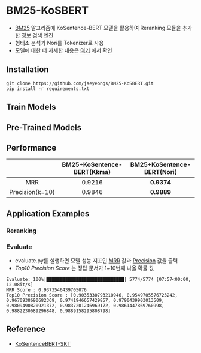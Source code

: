 # BM25-KoSBERT

- [BM25](https://github.com/jaeyeongs/bm25) 알고리즘에 KoSentence-BERT 모델을 활용하여 Reranking 모듈을 추가한 정보 검색 엔진
- 형태소 분석기 Nori를 Tokenizer로 사용
- 모델에 대한 더 자세한 내용은 [여기](https://github.com/jaeyeongs/research-develpoment/tree/main/Model/BM25-KoSBERT) 에서 확인

## Installation

```
git clone https://github.com/jaeyeongs/BM25-KoSBERT.git
pip install -r requirements.txt
```

## Train Models

## Pre-Trained Models

## Performance

|  | BM25+KoSentence-BERT(Kkma) | BM25+KoSentence-BERT(Nori) |
| :---: | :---: | :---: |
| MRR | 0.9216 | **0.9374** |
| Precision(k=10) | 0.9846 | **0.9889** |

## Application Examples

### Reranking

### Evaluate

- evaluate.py를 실행하면 모델 성능 지표인 [MRR](https://github.com/jaeyeongs/research-develpoment/tree/main/IR/metric/mrr) 값과 [Precision](https://github.com/jaeyeongs/research-develpoment/tree/main/IR/metric/precisionk) 값을 출력
- *Top10 Precision Score* 는 정답 문서가 1~10번째 나올 확률 값

```
Evaluate: 100%|█████████████████████████████| 5774/5774 [07:57<00:00, 12.08it/s]
MRR Score : 0.9373546439705076
Top10 Precision Score : [0.9035330793210946, 0.9549705576723242, 0.9670938690682369, 0.9741946657429857, 0.9790439903013509, 0.9809490820921372, 0.9837201246969172, 0.9861447869760998, 0.9882230689296848, 0.9889158295808798]
```

## Reference

- [KoSentenceBERT-SKT](https://github.com/BM-K/KoSentenceBERT-SKT)

